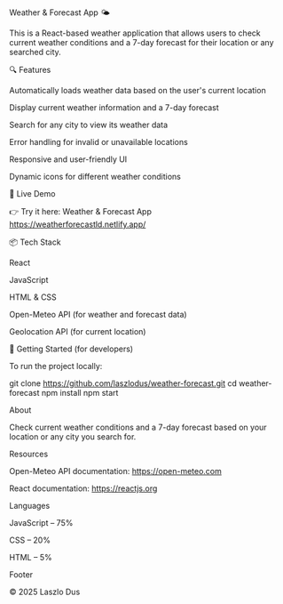 Weather & Forecast App 🌤️

This is a React-based weather application that allows users to check current weather conditions and a 7-day forecast for their location or any searched city.

🔍 Features

Automatically loads weather data based on the user's current location

Display current weather information and a 7-day forecast

Search for any city to view its weather data

Error handling for invalid or unavailable locations

Responsive and user-friendly UI

Dynamic icons for different weather conditions

🚀 Live Demo

👉 Try it here: Weather & Forecast App
https://weatherforecastld.netlify.app/

📦 Tech Stack

React

JavaScript

HTML & CSS

Open-Meteo API (for weather and forecast data)

Geolocation API (for current location)

📂 Getting Started (for developers)

To run the project locally:

git clone https://github.com/laszlodus/weather-forecast.git
cd weather-forecast
npm install
npm start

About

Check current weather conditions and a 7-day forecast based on your location or any city you search for.

Resources

Open-Meteo API documentation: https://open-meteo.com

React documentation: https://reactjs.org

Languages

JavaScript – 75%

CSS – 20%

HTML – 5%

Footer

© 2025 Laszlo Dus
